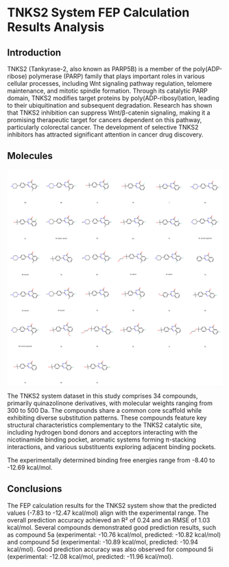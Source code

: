 # TNKS2 System FEP Calculation Results Analysis

## Introduction

TNKS2 (Tankyrase-2, also known as PARP5B) is a member of the poly(ADP-ribose) polymerase (PARP) family that plays important roles in various cellular processes, including Wnt signaling pathway regulation, telomere maintenance, and mitotic spindle formation. Through its catalytic PARP domain, TNKS2 modifies target proteins by poly(ADP-ribosyl)ation, leading to their ubiquitination and subsequent degradation. Research has shown that TNKS2 inhibition can suppress Wnt/β-catenin signaling, making it a promising therapeutic target for cancers dependent on this pathway, particularly colorectal cancer. The development of selective TNKS2 inhibitors has attracted significant attention in cancer drug discovery.

## Molecules

![Molecular structures of representative compounds](mol_grid.png)

The TNKS2 system dataset in this study comprises 34 compounds, primarily quinazolinone derivatives, with molecular weights ranging from 300 to 500 Da. The compounds share a common core scaffold while exhibiting diverse substitution patterns. These compounds feature key structural characteristics complementary to the TNKS2 catalytic site, including hydrogen bond donors and acceptors interacting with the nicotinamide binding pocket, aromatic systems forming π-stacking interactions, and various substituents exploring adjacent binding pockets.

The experimentally determined binding free energies range from -8.40 to -12.69 kcal/mol.

## Conclusions

The FEP calculation results for the TNKS2 system show that the predicted values (-7.83 to -12.47 kcal/mol) align with the experimental range. The overall prediction accuracy achieved an R² of 0.24 and an RMSE of 1.03 kcal/mol. Several compounds demonstrated good prediction results, such as compound 5a (experimental: -10.76 kcal/mol, predicted: -10.82 kcal/mol) and compound 5d (experimental: -10.89 kcal/mol, predicted: -10.94 kcal/mol). Good prediction accuracy was also observed for compound 5i (experimental: -12.08 kcal/mol, predicted: -11.96 kcal/mol). 
